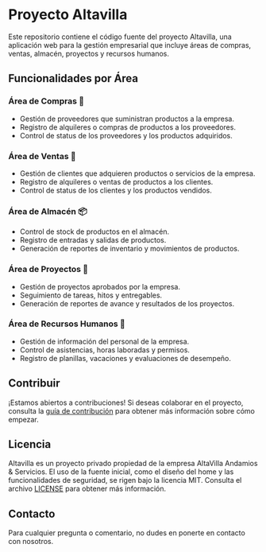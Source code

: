 # Proyecto Altavilla

Este repositorio contiene el código fuente del proyecto Altavilla, una aplicación web para la gestión empresarial que incluye áreas de compras, ventas, almacén, proyectos y recursos humanos.

## Funcionalidades por Área

### Área de Compras 🛒
- Gestión de proveedores que suministran productos a la empresa.
- Registro de alquileres o compras de productos a los proveedores.
- Control de status de los proveedores y los productos adquiridos.

### Área de Ventas 💼
- Gestión de clientes que adquieren productos o servicios de la empresa.
- Registro de alquileres o ventas de productos a los clientes.
- Control de status de los clientes y los productos vendidos.

### Área de Almacén 📦
- Control de stock de productos en el almacén.
- Registro de entradas y salidas de productos.
- Generación de reportes de inventario y movimientos de productos.

### Área de Proyectos 🚀
- Gestión de proyectos aprobados por la empresa.
- Seguimiento de tareas, hitos y entregables.
- Generación de reportes de avance y resultados de los proyectos.

### Área de Recursos Humanos 👥
- Gestión de información del personal de la empresa.
- Control de asistencias, horas laboradas y permisos.
- Registro de planillas, vacaciones y evaluaciones de desempeño.

## Contribuir

¡Estamos abiertos a contribuciones! Si deseas colaborar en el proyecto, consulta la [guía de contribución](CONTRIBUTING.md) para obtener más información sobre cómo empezar.

## Licencia

Altavilla es un proyecto privado propiedad de la empresa AltaVilla Andamios & Servicios. El uso de la fuente inicial, como el diseño del home y las funcionalidades de seguridad, se rigen bajo la licencia MIT. Consulta el archivo [LICENSE](LICENSE) para obtener más información.


## Contacto

Para cualquier pregunta o comentario, no dudes en ponerte en contacto con nosotros.
